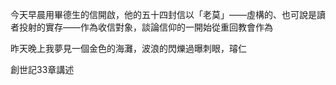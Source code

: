 今天早晨用畢德生的信開啟，他的五十四封信以「老莫」——虛構的、也可說是讀者投射的實存——作為收信對象，談論信仰的一開始從重回教會作為

昨天晚上我夢見一個金色的海灘，波浪的閃爍過曝刺眼，璿仁

創世記33章講述
